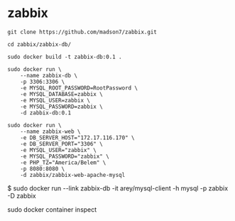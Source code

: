 # zabbix

```
git clone https://github.com/madson7/zabbix.git

cd zabbix/zabbix-db/

sudo docker build -t zabbix-db:0.1 .

sudo docker run \
    --name zabbix-db \
    -p 3306:3306 \
    -e MYSQL_ROOT_PASSWORD=RootPassword \
    -e MYSQL_DATABASE=zabbix \
    -e MYSQL_USER=zabbix \
    -e MYSQL_PASSWORD=zabbix \
    -d zabbix-db:0.1

sudo docker run \
    --name zabbix-web \
    -e DB_SERVER_HOST="172.17.116.170" \
    -e DB_SERVER_PORT="3306" \
    -e MYSQL_USER="zabbix" \
    -e MYSQL_PASSWORD="zabbix" \
    -e PHP_TZ="America/Belem" \
    -p 8080:8080 \
    -d zabbix/zabbix-web-apache-mysql

```


$ sudo docker run --link zabbix-db -it arey/mysql-client -h mysql -p zabbix -D zabbix


sudo docker container inspect